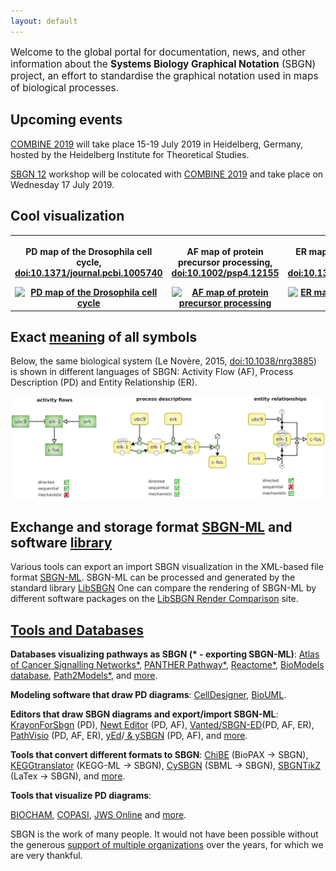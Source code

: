 ```yaml
---
layout: default
---
```


<p style="font-size:110%;">Welcome to the global portal for documentation, news, and other information about the <strong>Systems Biology Graphical Notation</strong> (SBGN) project, an effort to standardise the graphical notation used in maps of biological processes.</p>

## Upcoming events

[COMBINE 2019](http://co.mbine.org/events/COMBINE_2019) will take place 15-19 July 2019 in Heidelberg, Germany, hosted by the Heidelberg Institute for Theoretical Studies.

[SBGN 12](http://sbgn.github.io/sbgn12) workshop will be colocated with [COMBINE 2019](http://co.mbine.org/events/COMBINE_2019) and take place on Wednesday 17 July 2019. 

## Cool visualization  

<div id="published_maps_gallery">
  <table class="gallery_table">
    <tr>
      <th class="gallery_column">
      <p class="gallery_image_title">PD map of the Drosophila cell cycle, <a href="https://dx.doi.org/10.1371/journal.pcbi.1005740">doi:10.1371/journal.pcbi.1005740</a></p>
      <a href="/sbgn/images/published_maps/toure_drosophila.png" data-lightbox="image-gallery" data-title="Quick tips for creating effective and impactful biological pathways using the Systems Biology Graphical Notation. Touré et al., 2018, <a href='https://dx.doi.org/10.1371/journal.pcbi.1005740'>doi:10.1371/journal.pcbi.1005740</a>"><img class="gallery_thumbnail" src="/sbgn/images/published_maps/toure_drosophila-cropped.png" title="PD map of the Drosophila cell cycle"/></a>
      </th>
      <th class="gallery_column">
      <p class="gallery_image_title">AF map of protein precursor processing, <a href="https://dx.doi.org/10.1002/psp4.12155">doi:10.1002/psp4.12155</a></p>
      <a href="/sbgn/images/published_maps/lloretVillas_precursorprocessing.png" data-lightbox="image-gallery" data-title="The impact of mathematical modeling in understanding the mechanisms underlying neurodegeneration: evolving dimensions and future directions. Lloret-Villas et al., 2017, <a href='https://dx.doi.org/10.1002/psp4.12155'>doi:10.1002/psp4.12155</a>"><img class="gallery_thumbnail" src="/sbgn/images/published_maps/lloretVillas_precursorprocessing-cropped.png" title="AF map of protein precursor processing"/></a>
      </th>
      <th class="gallery_column">
      <p class="gallery_image_title">ER map of CaMKII regulation by calmodulin,  <a href="https://dx.doi.org/10.1371/journal.pone.0029406">doi:10.1371/journal.pone.0029406</a></p>
      <a href="/sbgn/images/published_maps/stefan_calmodulin.png" data-lightbox="image-gallery" data-title="Structural analysis and stochastic modelling suggest a mechanism for calmodulin trapping by CaMKII. Stefan et al., 2012, <a href='https://dx.doi.org/10.1371/journal.pone.0029406'>doi:10.1371/journal.pone.0029406</a>"><img class="gallery_thumbnail" src="/sbgn/images/published_maps/stefan_calmodulin-cropped.png" title="ER map of CaMKII regulation by calmodulin"/></a>
      </th>
    </tr>
  </table>
</div>


## Exact [meaning](https://sbgn.github.io/specifications) of all symbols

<p>Below, the same biological system (Le Novère, 2015, <a href="https://dx.doi.org/10.1038/nrg3885">doi:10.1038/nrg3885</a>) 
is shown in different languages of SBGN: Activity Flow (AF), Process Description (PD) and Entity Relationship (ER).</p>

![Representations](images/learning/lenovere_representations.png)


## Exchange and storage format [SBGN-ML](http://www.sbgn.org/LibSBGN/Exchange_Format) and software [library](http://www.sbgn.org/LibSBGN)

Various tools can export an import SBGN visualization in the XML-based file format [SBGN-ML](http://www.sbgn.org/LibSBGN/Exchange_Format). 
SBGN-ML can be processed and generated by the standard library [LibSBGN](http://www.sbgn.org/LibSBGN)
One can compare the rendering of SBGN-ML by different software packages on 
the [LibSBGN Render Comparison](http://libsbgn.sourceforge.net/render_comparison/) site.

## [Tools and Databases](https://sbgn.github.io/software) 

<p><b>Databases visualizing pathways as SBGN (* - exporting SBGN-ML)</b>: 
<a href="https://acsn.curie.fr/">Atlas of Cancer Signalling Networks*</a>, 
<a href="http://www.pantherdb.org/pathway/">PANTHER Pathway*</a>, 
<a href="http://www.reactome.org">Reactome*</a>, 
<a href="https://www.ebi.ac.uk/biomodels/">BioModels database</a>,
<a href="https://www.ebi.ac.uk/biomodels-main/path2models">Path2Models*</a>, and <a href="https://sbgn.github.io/software#databases-and-collections-of-sbgn-maps">more</a>. 

<p><b>Modeling software that draw PD diagrams</b>: 
<a href="http://www.celldesigner.org/">CellDesigner</a>, 
<a href="http://www.biouml.org/">BioUML</a>.

<p><b>Editors that draw SBGN diagrams and export/import SBGN-ML</b>: 
<a href="https://github.com/wiese42/krayon4sbgn">KrayonForSbgn</a> (PD), 
<a href="http://newteditor.org/">Newt Editor</a> (PD, AF), 
<a href="http://www.sbgn-ed.org/">Vanted/SBGN-ED</a>(PD, AF, ER), 
  <a href="http://www.pathvisio.org/plugin/sbgn-plugin/">PathVisio</a> (PD, AF, ER), 
  <a href="https://www.yworks.com/products/yed">yEd</a>/<a href="https://github.com/sbgn/ySBGN/releases"> & ySBGN</a> (PD, AF), and 
  <a href="https://sbgn.github.io/software#editors">more</a>. 
                                           
<p><b>Tools that convert different formats to SBGN</b>:                                              
  <a href="https://github.com/PathwayCommons/chibe">ChiBE</a> (BioPAX &rarr; SBGN),
<a href="http://www.cogsys.cs.uni-tuebingen.de/software/KEGGtranslator/">KEGGtranslator</a>  (KEGG-ML &rarr; SBGN), 
<a href="http://www.ebi.ac.uk/saezrodriguez/cno/cysbgn/">CySBGN</a> (SBML &rarr; SBGN), 
 <a href="https://github.com/Adrienrougny/sbgntikz">SBGNTikZ</a> (LaTex &rarr; SBGN), 
 and  <a href="https://sbgn.github.io/software#visualizers-and-formats-converters">more</a>. 
  
<p><b>Tools that visualize PD diagrams</b>: 

<a href="http://contraintes.inria.fr/BIOCHAM/">BIOCHAM</a>, 
<a href="http://copasi.org/">COPASI</a>, 
<a href="http://jjj.bio.vu.nl/">JWS Online</a> 
and <a href="https://sbgn.github.io/software#tools-using-sbgn">more</a>.
</p>

SBGN is the work of many people. It would not have been possible without the generous <a href="/sbgn/about#funding">support of multiple organizations</a> over the years, for which we are very thankful.

